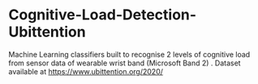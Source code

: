 # Cognitive-Load-Detection-Ubittention
Machine Learning classifiers built to recognise 2 levels of cognitive load from sensor data of wearable wrist band (Microsoft Band 2) .
Dataset available at https://www.ubittention.org/2020/


